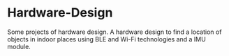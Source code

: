 # Hardware-Design
Some projects of hardware design.
A hardware design to find a location of objects in indoor places using BLE and Wi-Fi technologies and a IMU module.

